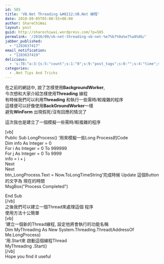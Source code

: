 ```yaml
---
id: 585
title: 'VB.Net Threading &#8212;VB.Net 線程'
date: 2010-09-05T05:00:55+08:00
author: ShareChiWai
layout: post
guid: http://sharechiwai.wordpress.com/?p=585
permalink: '/2010/09/vb-net-threading-vb-net-%e7%b7%9a%e7%a8%8b/'
jabber_published:
  - "1283637417"
email_notification:
  - "1283637419"
delicious:
  - 's:78:"a:3:{s:5:"count";s:1:"0";s:9:"post_tags";s:0:"";s:4:"time";s:10:"1283982585";}";'
categories:
  - .Net Tips And Tricks
---
```

在之前的網誌中, 說了怎樣使用**BackgroundWorker**,  
今次想和大家介紹怎樣使用**Threading** 線程  
有時候我們可以利用**Threading** 和執行一些需時/較複雜的程序  
這樣便可以好像使用**BackGroundWorker**一樣  
避免**WinForm** 出現假死/沒有回應的情況了

這次我也是建立了一個模擬一些需時/較複雜的程序

[vb]  
Public Sub LongProcess() &#8216;用來模擬一些Long Process的Code  
Dim info As Integer = 0  
For i As Integer = 0 To 999999  
For j As Integer = 0 To 9999  
info = i + j  
Next  
Next  
btn_LongProcess.Text = Now.ToLongTimeString&#8217;完成時候 Update 這個Button 的文字為 現在的時間  
MsgBox("Process Completed")

End Sub  
[/vb]  
之後我們可以建立一個Thread來處理這個 程序  
使用方法十公簡單  
[vb]  
&#8216;建立一個新的Thread線程, 設定他將會執行的功能名稱  
Dim MyThreading As New System.Threading.Thread(AddressOf Me.LongProcess)  
&#8216;用.Start來 啟動這個線程Thread</span>  
MyThreading .Start()  
[/vb]  
Hope you find it useful